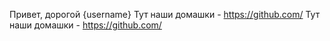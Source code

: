 Привет, дорогой {username}
Тут наши домашки - https://github.com/
Тут наши домашки - https://github.com/